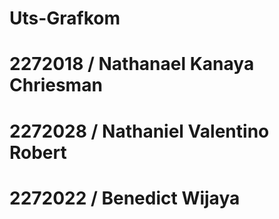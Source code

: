 # Uts-Grafkom
# 2272018 / Nathanael Kanaya Chriesman
# 2272028 / Nathaniel Valentino Robert
# 2272022 / Benedict Wijaya
